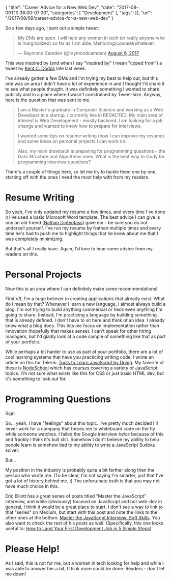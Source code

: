 {
	"title": "Career Advice for a New Web Dev",
	"date": "2017-08-09T10:38:00-07:00",
	"categories": [
		"Development"
	],
	"tags": [],
	"url": "/2017/08/09/career-advice-for-a-new-web-dev"
}

So a few days ago, I sent out a simple tweet:

<blockquote class="twitter-tweet" data-lang="en"><p lang="en" dir="ltr">My DMs are open. I will help any women in tech (or really anyone who is marginalized) so far as I am able. Mentoring/counsel/whatever.</p>&mdash; Raymond Camden (@raymondcamden) <a href="https://twitter.com/raymondcamden/status/894199949877018628">August 6, 2017</a></blockquote>
<script async src="//platform.twitter.com/widgets.js" charset="utf-8"></script>


This was inspired by (and when I say "inspired by" I mean "coped from") a tweet by <a href="https://twitter.com/kentcdodds">Kent C. Dodds</a> late last week. 

I've already gotten a few DMs and I'm trying my best to help out, but this one was an area I didn't have a lot of experience in and I thought I'd share it to see what people thought. It was definitely something I wanted to share publicly and in a place where I wasn't constrained by Tweet-size. Anyway, here is the question that was sent to me.

<blockquote>
<p>
I am a Master's graduate in Computer Science and working as a Web Developer at a startup. I currently live in REDACTED. My main area of interest is Web Development - mostly backend. I am looking for a job change and wanted to know how to prepare for interviews.
</p>
<p>
I wanted some tips on resume writing (how I can improve my resume) and some ideas on personal projects I can work on.
</p>
<p>
Also, my main drawback is preparing for programming questions - the Data Structure and Algorithms ones. What is the best way to study for programming interview questions?
</p>
</blockquote>

There's a couple of things here, so let me try to tackle them one by one, starting off with the ones I need the most help with from my readers.

Resume Writing
===

So yeah, I've only updated my resume a few times, and every time I've done it I've used a basic Microsoft Word template. The best advice I can give is one an old friend ([Nathan Dintenfass](https://twitter.com/ndintenfass)) gave me - be sure you do not undersell yourself. I've run my resume by Nathan multiple times and every time he's had to push me to highlight things that he knew about me that I was completely minimizing. 

But that's all I really have. Again, I'd love to hear some advice from my readers on this.

Personal Projects
===

Now this is an area where I can definitely make some recommendations!

First off, I'm a huge believer in creating applications that already exist. What do I mean by that? Whenever I learn a new language, I almost always build a blog. I'm not trying to build anything commercial or heck even anything I'm going to share. Instead, I'm practicing a language by building something that is already defined. I don't have to sit here and think of an idea. I already know what a blog does. This lets me focus on implementation rather than innovation (hopefully that makes sense). I can't speak for other hiring managers, but I'd gladly look at a code sample of something like that as part of your portfolio. 

While perhaps a bit harder to use as part of your portfolio, there are a lot of cool learning systems that have you practicing writing code. I wrote an article on this for Telerik: [Tools to Learn JavaScript by Doing](http://developer.telerik.com/featured/tools-learn-javascript/). My favorite of these is [NodeSchool](https://nodeschool.io/) which has courses covering a variety of JavaScript topics. I'm not sure what exists like this for CSS or just basic HTML dev, but it's something to look out for. 

Programming Questions
===

*Sigh*

So... yeah. I have "feelings" about this topic. I've pretty much decided I'll never work for a company that forces me to whiteboard code on the fly while someone watches. I failed the Google interview *twice* because of this and frankly I think it's bull shit. Somehow I don't believe my ability to help people learn is somehow tied to my ability to write a JavaScript Sudoku solver. 

*But...*

My position in the industry is probably quite a bit farther along then the person who wrote me. (To be clear, I'm not saying I'm smarter, just that I've got a lot of history behind me. ;) The unfortunate truth is that you may not have much choice in this.

Eric Elliott has a great series of posts titled "Master the JavaScript" interview, and while (obviously) focused on JavaScript and not web-dev in general, I think it would be a great place to start. I don't see a way to link to that "series" on Medium, but start with this post and note the links to the other ones at the bottom: [Master the JavaScript Interview: Soft Skills](https://medium.com/javascript-scene/master-the-javascript-interview-soft-skills-a8a5fb02c466). You also want to check the rest of his posts as well. (Specifically, this one looks useful to: [How to Land Your First Development Job in 5 Simple Steps](https://medium.com/javascript-scene/how-to-land-your-first-development-job-in-5-simple-steps-4e9fb73314c))

Please Help!
===

As I said, this is not for me, but a woman in tech looking for help and while I was able to answer her a bit, I think more could be done. Readers - don't let me down!

